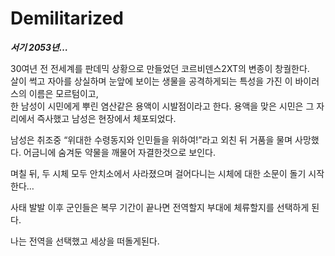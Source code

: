 # Demilitarized

***서기 2053년…***

30여년 전 전세계를 판데믹 상황으로 만들었던 코르비덴스2XT의 변종이 창궐한다.<br> 
살이 썩고 자아를 상실하며 눈앞에 보이는 생물을 공격하게되는 특성을 가진 이 바이러스의 이름은 모르텀이고, <br>
한 남성이 시민에게 뿌린 염산같은 용액이 시발점이라고 한다. 용액을 맞은 시민은 그 자리에서 즉사했고 남성은 현장에서 체포되었다.<br>

남성은 취조중 “위대한 수령동지와 인민들을 위하여!”라고 외친 뒤 거품을 물며 사망했다. 어금니에 숨겨둔 약물을 깨물어 자결한것으로 보인다.<br>

며칠 뒤, 두 시체 모두 안치소에서 사라졌으며 걸어다니는 시체에 대한 소문이 돌기 시작한다…<br>

사태 발발 이후 군인들은 복무 기간이 끝나면 전역할지 부대에 체류할지를 선택하게 된다.<br>

나는 전역을 선택했고 세상을 떠돌게된다.<br>
